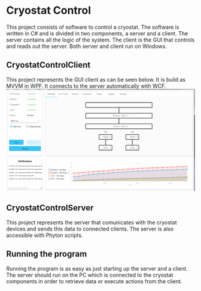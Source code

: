 # Cryostat Control
This project consists of software to control a cryostat. The software is written in C# and is divided in two components, a server and a client.
The server contains all the logic of the system. The client is the GUI that controls and reads out the server.
Both server and client run on Windows.

CryostatControlClient
---
This project represents the GUI client as can be seen below. It is build as MVVM in WPF. It connects to the server automatically with WCF.
![Overview Tab](https://github.com/BBekker/CryostatControl/blob/dev/documents/Screenshots/OverviewTab.png)


CryostatControlServer
---
This project represents the server that comunicates with the cryostat devices and sends this data to connected clients.
The server is also accessible with Phyton scripts.

Running the program
----
Running the program is as easy as just starting up the server and a client. The server should run on the PC which is connected to the cryostat components in order to retrieve data or execute actions from the client.
